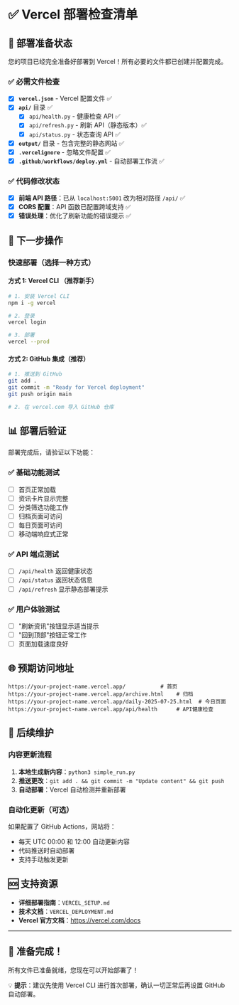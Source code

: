 # ✅ Vercel 部署检查清单

## 🎯 部署准备状态

您的项目已经完全准备好部署到 Vercel！所有必要的文件都已创建并配置完成。

### ✅ 必需文件检查

- [x] **`vercel.json`** - Vercel 配置文件 ✅
- [x] **`api/`** 目录 ✅
  - [x] `api/health.py` - 健康检查 API ✅
  - [x] `api/refresh.py` - 刷新 API（静态版本）✅
  - [x] `api/status.py` - 状态查询 API ✅
- [x] **`output/`** 目录 - 包含完整的静态网站 ✅
- [x] **`.vercelignore`** - 忽略文件配置 ✅
- [x] **`.github/workflows/deploy.yml`** - 自动部署工作流 ✅

### ✅ 代码修改状态

- [x] **前端 API 路径**：已从 `localhost:5001` 改为相对路径 `/api/` ✅
- [x] **CORS 配置**：API 函数已配置跨域支持 ✅
- [x] **错误处理**：优化了刷新功能的错误提示 ✅

## 🚀 下一步操作

### 快速部署（选择一种方式）

#### 方式 1: Vercel CLI （推荐新手）
```bash
# 1. 安装 Vercel CLI
npm i -g vercel

# 2. 登录
vercel login

# 3. 部署
vercel --prod
```

#### 方式 2: GitHub 集成（推荐）
```bash
# 1. 推送到 GitHub
git add .
git commit -m "Ready for Vercel deployment"  
git push origin main

# 2. 在 vercel.com 导入 GitHub 仓库
```

## 📊 部署后验证

部署完成后，请验证以下功能：

### ✅ 基础功能测试
- [ ] 首页正常加载
- [ ] 资讯卡片显示完整  
- [ ] 分类筛选功能工作
- [ ] 归档页面可访问
- [ ] 每日页面可访问
- [ ] 移动端响应式正常

### ✅ API 端点测试
- [ ] `/api/health` 返回健康状态
- [ ] `/api/status` 返回状态信息
- [ ] `/api/refresh` 显示静态部署提示

### ✅ 用户体验测试
- [ ] "刷新资讯"按钮显示适当提示
- [ ] "回到顶部"按钮正常工作
- [ ] 页面加载速度良好

## 🌐 预期访问地址

```
https://your-project-name.vercel.app/           # 首页
https://your-project-name.vercel.app/archive.html    # 归档
https://your-project-name.vercel.app/daily-2025-07-25.html  # 今日页面
https://your-project-name.vercel.app/api/health      # API健康检查
```

## 🔄 后续维护

### 内容更新流程
1. **本地生成新内容**：`python3 simple_run.py`
2. **推送更改**：`git add . && git commit -m "Update content" && git push`
3. **自动部署**：Vercel 自动检测并重新部署

### 自动化更新（可选）
如果配置了 GitHub Actions，网站将：
- 每天 UTC 00:00 和 12:00 自动更新内容
- 代码推送时自动部署
- 支持手动触发更新

## 🆘 支持资源

- **详细部署指南**：`VERCEL_SETUP.md`
- **技术文档**：`VERCEL_DEPLOYMENT.md` 
- **Vercel 官方文档**：https://vercel.com/docs

---

## 🎉 准备完成！

所有文件已准备就绪，您现在可以开始部署了！

💡 **提示**：建议先使用 Vercel CLI 进行首次部署，确认一切正常后再设置 GitHub 自动部署。 